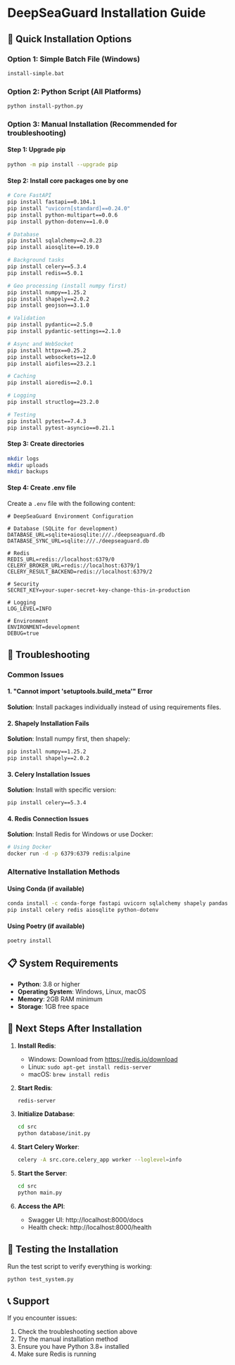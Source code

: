 # DeepSeaGuard Installation Guide

## 🚀 Quick Installation Options

### Option 1: Simple Batch File (Windows)
```bash
install-simple.bat
```

### Option 2: Python Script (All Platforms)
```bash
python install-python.py
```

### Option 3: Manual Installation (Recommended for troubleshooting)

#### Step 1: Upgrade pip
```bash
python -m pip install --upgrade pip
```

#### Step 2: Install core packages one by one
```bash
# Core FastAPI
pip install fastapi==0.104.1
pip install "uvicorn[standard]==0.24.0"
pip install python-multipart==0.0.6
pip install python-dotenv==1.0.0

# Database
pip install sqlalchemy==2.0.23
pip install aiosqlite==0.19.0

# Background tasks
pip install celery==5.3.4
pip install redis==5.0.1

# Geo processing (install numpy first)
pip install numpy==1.25.2
pip install shapely==2.0.2
pip install geojson==3.1.0

# Validation
pip install pydantic==2.5.0
pip install pydantic-settings==2.1.0

# Async and WebSocket
pip install httpx==0.25.2
pip install websockets==12.0
pip install aiofiles==23.2.1

# Caching
pip install aioredis==2.0.1

# Logging
pip install structlog==23.2.0

# Testing
pip install pytest==7.4.3
pip install pytest-asyncio==0.21.1
```

#### Step 3: Create directories
```bash
mkdir logs
mkdir uploads
mkdir backups
```

#### Step 4: Create .env file
Create a `.env` file with the following content:
```env
# DeepSeaGuard Environment Configuration

# Database (SQLite for development)
DATABASE_URL=sqlite+aiosqlite:///./deepseaguard.db
DATABASE_SYNC_URL=sqlite:///./deepseaguard.db

# Redis
REDIS_URL=redis://localhost:6379/0
CELERY_BROKER_URL=redis://localhost:6379/1
CELERY_RESULT_BACKEND=redis://localhost:6379/2

# Security
SECRET_KEY=your-super-secret-key-change-this-in-production

# Logging
LOG_LEVEL=INFO

# Environment
ENVIRONMENT=development
DEBUG=true
```

## 🔧 Troubleshooting

### Common Issues

#### 1. "Cannot import 'setuptools.build_meta'" Error
**Solution**: Install packages individually instead of using requirements files.

#### 2. Shapely Installation Fails
**Solution**: Install numpy first, then shapely:
```bash
pip install numpy==1.25.2
pip install shapely==2.0.2
```

#### 3. Celery Installation Issues
**Solution**: Install with specific version:
```bash
pip install celery==5.3.4
```

#### 4. Redis Connection Issues
**Solution**: Install Redis for Windows or use Docker:
```bash
# Using Docker
docker run -d -p 6379:6379 redis:alpine
```

### Alternative Installation Methods

#### Using Conda (if available)
```bash
conda install -c conda-forge fastapi uvicorn sqlalchemy shapely pandas numpy
pip install celery redis aiosqlite python-dotenv
```

#### Using Poetry (if available)
```bash
poetry install
```

## 📋 System Requirements

- **Python**: 3.8 or higher
- **Operating System**: Windows, Linux, macOS
- **Memory**: 2GB RAM minimum
- **Storage**: 1GB free space

## 🎯 Next Steps After Installation

1. **Install Redis**:
   - Windows: Download from https://redis.io/download
   - Linux: `sudo apt-get install redis-server`
   - macOS: `brew install redis`

2. **Start Redis**:
   ```bash
   redis-server
   ```

3. **Initialize Database**:
   ```bash
   cd src
   python database/init.py
   ```

4. **Start Celery Worker**:
   ```bash
   celery -A src.core.celery_app worker --loglevel=info
   ```

5. **Start the Server**:
   ```bash
   cd src
   python main.py
   ```

6. **Access the API**:
   - Swagger UI: http://localhost:8000/docs
   - Health check: http://localhost:8000/health

## 🧪 Testing the Installation

Run the test script to verify everything is working:
```bash
python test_system.py
```

## 📞 Support

If you encounter issues:
1. Check the troubleshooting section above
2. Try the manual installation method
3. Ensure you have Python 3.8+ installed
4. Make sure Redis is running 